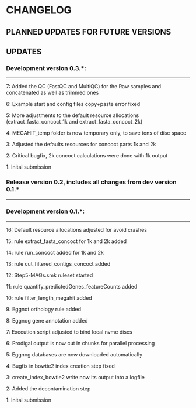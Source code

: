 # CHANGELOG

## PLANNED UPDATES FOR FUTURE VERSIONS

## UPDATES

### Development version 0.3.*:
--------------------------------------------------------------------------------
7: Added the QC (FastQC and MultiQC) for the Raw samples and concatenated as well as trimmed ones

6: Example start and config files copy+paste error fixed

5: More adjustments to the default resource allocations (extract_fasta_concoct_1k and extract_fasta_concoct_2k)

4: MEGAHIT_temp folder is now temporary only, to save tons of disc space

3: Adjusted the defaults resources for concoct parts 1k and 2k

2: Critical bugfix, 2k concoct calculations were done with 1k output

1: Inital submission

### Release version 0.2, includes all changes from dev version 0.1.*
--------------------------------------------------------------------------------

### Development version 0.1.*:
--------------------------------------------------------------------------------
16: Default resource allocations adjusted for avoid crashes

15: rule extract_fasta_concoct for 1k and 2k added

14: rule run_concoct added for 1k and 2k

13: rule cut_filtered_contigs_concoct added

12: Step5-MAGs.smk ruleset started

11: rule quantify_predictedGenes_featureCounts added

10: rule filter_length_megahit added

9: Eggnot orthology rule added

8: Eggnog gene annotation added

7: Execution script adjusted to bind local nvme discs

6: Prodigal output is now cut in chunks for parallel processing

5: Eggnog databases are now downloaded automatically

4: Bugfix in bowtie2 index creation step fixed

3: create_index_bowtie2 write now its output into a logfile

2: Added the decontamination step

1: Inital submission
